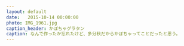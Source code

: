 ```yaml
---
layout: default
date:   2015-10-14 00:00:00
photo: IMG_1961.jpg
caption_header: かぼちゃグラタン
caption: なんで作ったか忘れたけど、多分秋だからかぼちゃってことだったと思う。
---
```

